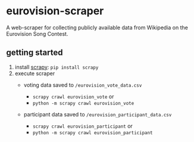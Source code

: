 # eurovision-scraper
A web-scraper for collecting publicly available data from Wikipedia on the Eurovision Song Contest.

## getting started

1. install [scrapy](https://scrapy.org/): `pip install scrapy`
2. execute scraper 
    * voting data saved to `/eurovision_vote_data.csv`
        * `scrapy crawl eurovision_vote` or
        * `python -m scrapy crawl eurovision_vote`

   * participant data saved to `/eurovision_participant_data.csv`
        * `scrapy crawl eurovision_participant` or
        * `python -m scrapy crawl eurovision_participant`
